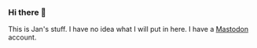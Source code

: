 ### Hi there 👋

This is Jan's stuff. I have no idea what I will put in here. 
I have a <a href="https://berlin.social/@jnfrd" rel="me">Mastodon</a> account.

<!--
**fride/fride** is a ✨ _special_ ✨ repository because its `README.md` (this file) appears on your GitHub profile.

Here are some ideas to get you started:
- My 
- 🔭 I’m currently working on ...
- 🌱 I’m currently learning ...
- 👯 I’m looking to collaborate on ...
- 🤔 I’m looking for help with ...
- 💬 Ask me about ...
- 📫 How to reach me: ...
- ⚡ Fun fact: ...
-->

